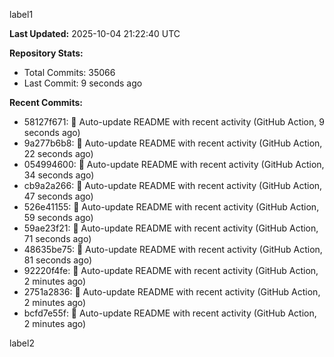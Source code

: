 
label1 
<!-- ACTIVITY_START -->
**Last Updated:** 2025-10-04 21:22:40 UTC

**Repository Stats:**
- Total Commits: 35066
- Last Commit: 9 seconds ago

**Recent Commits:**
- 58127f671: 🤖 Auto-update README with recent activity (GitHub Action, 9 seconds ago)
- 9a277b6b8: 🤖 Auto-update README with recent activity (GitHub Action, 22 seconds ago)
- 054994600: 🤖 Auto-update README with recent activity (GitHub Action, 34 seconds ago)
- cb9a2a266: 🤖 Auto-update README with recent activity (GitHub Action, 47 seconds ago)
- 526e41155: 🤖 Auto-update README with recent activity (GitHub Action, 59 seconds ago)
- 59ae23f21: 🤖 Auto-update README with recent activity (GitHub Action, 71 seconds ago)
- 48635be75: 🤖 Auto-update README with recent activity (GitHub Action, 81 seconds ago)
- 92220f4fe: 🤖 Auto-update README with recent activity (GitHub Action, 2 minutes ago)
- 2751a2836: 🤖 Auto-update README with recent activity (GitHub Action, 2 minutes ago)
- bcfd7e55f: 🤖 Auto-update README with recent activity (GitHub Action, 2 minutes ago)
<!-- ACTIVITY_END -->

label2
